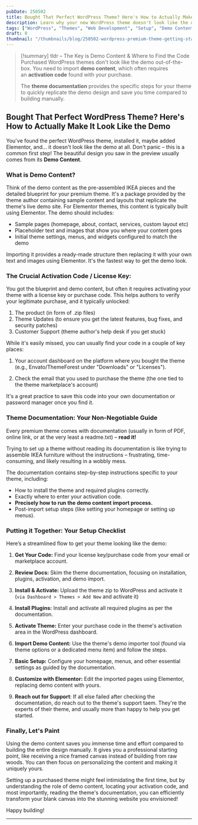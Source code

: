 ```yaml
---
pubDate: 250502
title: Bought That Perfect WordPress Theme? Here's How to Actually Make It Look Like the Demo
description: Learn why your new WordPress theme doesn't look like the demo and how to fix it by importing demo content using your activation code and following the documentation.
tags: ["WordPress", "Themes", "Web Development", "Setup", "Demo Content", "Elementor"]
draft: 0
thumbnail: "/thumbnails/blog/250502-wordpress-premium-theme-getting-started.svg" 
---
```



> [!summary] tldr – The Key is Demo Content & Where to Find the Code
> Purchased WordPress themes don't look like the demo out-of-the-box. You need to import **demo content**, which often requires an **activation code** found with your purchase. 
> 
> The **theme documentation** provides the specific steps for your theme to quickly replicate the demo design and save you time compared to building manually.

## Bought That Perfect WordPress Theme? Here's How to Actually Make It Look Like the Demo

You've found the perfect WordPress theme, installed it, maybe added Elementor, and... it doesn't look like the demo at all. Don't panic – this is a common first step! The beautiful design you saw in the preview usually comes from its **Demo Content**.

### What is Demo Content?

Think of the demo content as the pre-assembled IKEA pieces and the detailed blueprint for your premium theme. It's a package provided by the theme author containing sample content and layouts that replicate the theme's live demo site. For Elementor themes, this content is typically built using Elementor. The demo should includes:
- Sample pages (homepage, about, contact, services, custom layout etc)
- Placeholder text and images that show you where your content goes
- Initial theme settings, menus, and widgets configured to match the demo

Importing it provides a ready-made structure then replacing it with your own text and images using Elementor. It's the fastest way to get the demo look.

### The Crucial Activation Code / License Key:

You got the blueprint and demo content, but often it requires activating your theme with a license key or purchase code. This helps authors to verify your legitimate purchase, and it typically unlocked:

1. The product (in form of .zip files)
2. Theme Updates (to ensure you get the latest features, bug fixes, and security patches)
3. Customer Support (theme author's help desk if you get stuck)

While it's easily missed, you can usually find your code in a couple of key places:

1. Your account dashboard on the platform where you bought the theme (e.g., Envato/ThemeForest under "Downloads" or "Licenses").

2. Check the email that you used to purchase the theme (the one tied to the theme marketplace's account)

It's a great practice to save this code into your own documentation or password manager once you find it.


### Theme Documentation: Your Non-Negotiable Guide

Every premium theme comes with documentation (usually in form of PDF, online link, or at the very least a readme.txt) – **read it!**

Trying to set up a theme without reading its documentation is like trying to assemble IKEA furniture without the instructions – frustrating, time-consuming, and likely resulting in a wobbly mess.

The documentation contains step-by-step instructions specific to your theme, including:

- How to install the theme and required plugins correctly.
- Exactly where to enter your activation code.
- **Precisely how to run the demo content import process.**
- Post-import setup steps (like setting your homepage or setting up menus).

### **Putting it Together: Your Setup Checklist**

Here’s a streamlined flow to get your theme looking like the demo:

1. **Get Your Code:** Find your license key/purchase code from your email or marketplace account.

2. **Review Docs:** Skim the theme documentation, focusing on installation, plugins, activation, and demo import.

3. **Install & Activate:** Upload the theme zip to WordPress and activate it (`via Dashboard > Themes > Add New` and activate it)

4. **Install Plugins:** Install and activate all required plugins as per the documentation.

5. **Activate Theme:** Enter your purchase code in the theme's activation area in the WordPress dashboard.

6. **Import Demo Content:** Use the theme's demo importer tool (found via theme options or a dedicated menu item) and follow the steps.

7. **Basic Setup:** Configure your homepage, menus, and other essential settings as guided by the documentation.

8. **Customize with Elementor:** Edit the imported pages using Elementor, replacing demo content with yours.

9. **Reach out for Support**: If all else failed after checking the documentation, do reach out to the theme's support taem. They're the experts of their theme, and usually more than happy to help you get started.

### Finally, Let's Paint

Using the demo content saves you immense time and effort compared to building the entire design manually. It gives you a professional starting point, like receiving a nice framed canvas instead of building from raw woods. You can then focus on personalizing the content and making it uniquely yours.

Setting up a purchased theme might feel intimidating the first time, but by understanding the role of demo content, locating your activation code, and most importantly, reading the theme's documentation, you can efficiently transform your blank canvas into the stunning website you envisioned!

Happy building!

---


[^1]: [[250502-Setting Up a Purchased WordPress Theme with Elementor and Demo Content]]
